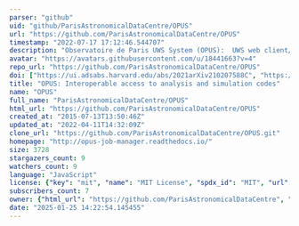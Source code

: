 ```yaml
---
parser: "github"
uid: "github/ParisAstronomicalDataCentre/OPUS"
url: "https://github.com/ParisAstronomicalDataCentre/OPUS"
timestamp: "2022-07-17 17:12:46.544707"
description: "Observatoire de Paris UWS System (OPUS):  UWS web client/server developped at the Paris Astronomical Data Centre."
avatar: "https://avatars.githubusercontent.com/u/18441663?v=4"
repo_url: "https://github.com/ParisAstronomicalDataCentre/OPUS"
doi: ["https://ui.adsabs.harvard.edu/abs/2021arXiv210207588C", "https://ui.adsabs.harvard.edu/abs/2021arXiv210108683S", "https://ui.adsabs.harvard.edu/abs/2021ascl.soft02016S/abstract"]
title: "OPUS: Interoperable access to analysis and simulation codes"
name: "OPUS"
full_name: "ParisAstronomicalDataCentre/OPUS"
html_url: "https://github.com/ParisAstronomicalDataCentre/OPUS"
created_at: "2015-07-13T13:50:46Z"
updated_at: "2022-04-11T14:32:09Z"
clone_url: "https://github.com/ParisAstronomicalDataCentre/OPUS.git"
homepage: "http://opus-job-manager.readthedocs.io/"
size: 3728
stargazers_count: 9
watchers_count: 9
language: "JavaScript"
license: {"key": "mit", "name": "MIT License", "spdx_id": "MIT", "url": "https://api.github.com/licenses/mit", "node_id": "MDc6TGljZW5zZTEz"}
subscribers_count: 7
owner: {"html_url": "https://github.com/ParisAstronomicalDataCentre", "avatar_url": "https://avatars.githubusercontent.com/u/18441663?v=4", "login": "ParisAstronomicalDataCentre", "type": "Organization"}
date: "2025-01-25 14:22:54.145455"
---
```

